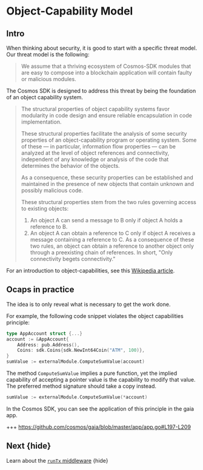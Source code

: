 <!--
order: 11
-->

# Object-Capability Model

## Intro

When thinking about security, it is good to start with a specific threat model. Our threat model is the following:

> We assume that a thriving ecosystem of Cosmos-SDK modules that are easy to compose into a blockchain application will contain faulty or malicious modules.

The Cosmos SDK is designed to address this threat by being the
foundation of an object capability system.

> The structural properties of object capability systems favor
> modularity in code design and ensure reliable encapsulation in
> code implementation.
>
> These structural properties facilitate the analysis of some
> security properties of an object-capability program or operating
> system. Some of these — in particular, information flow properties
> — can be analyzed at the level of object references and
> connectivity, independent of any knowledge or analysis of the code
> that determines the behavior of the objects.
>
> As a consequence, these security properties can be established
> and maintained in the presence of new objects that contain unknown
> and possibly malicious code.
>
> These structural properties stem from the two rules governing
> access to existing objects:
>
> 1.  An object A can send a message to B only if object A holds a
>     reference to B.
> 2.  An object A can obtain a reference to C only
>     if object A receives a message containing a reference to C. As a
>     consequence of these two rules, an object can obtain a reference
>     to another object only through a preexisting chain of references.
>     In short, "Only connectivity begets connectivity."

For an introduction to object-capabilities, see this [Wikipedia article](https://en.wikipedia.org/wiki/Object-capability_model).

## Ocaps in practice

The idea is to only reveal what is necessary to get the work done.

For example, the following code snippet violates the object capabilities
principle:

```go
type AppAccount struct {...}
account := &AppAccount{
    Address: pub.Address(),
    Coins: sdk.Coins{sdk.NewInt64Coin("ATM", 100)},
}
sumValue := externalModule.ComputeSumValue(account)
```

The method `ComputeSumValue` implies a pure function, yet the implied
capability of accepting a pointer value is the capability to modify that
value. The preferred method signature should take a copy instead.

```go
sumValue := externalModule.ComputeSumValue(*account)
```

In the Cosmos SDK, you can see the application of this principle in the
gaia app.

+++ https://github.com/cosmos/gaia/blob/master/app/app.go#L197-L209

## Next {hide}

Learn about the [`runTx` middleware](./runtx_middleware.md) {hide}
